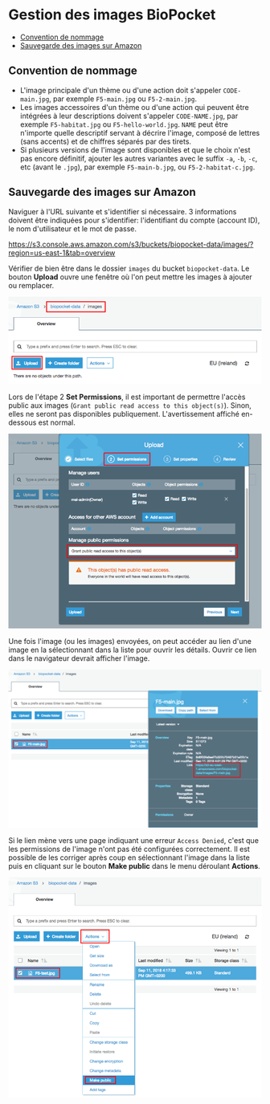 # Gestion des images BioPocket

<!-- START doctoc generated TOC please keep comment here to allow auto update -->
<!-- DON'T EDIT THIS SECTION, INSTEAD RE-RUN doctoc TO UPDATE -->


- [Convention de nommage](#convention-de-nommage)
- [Sauvegarde des images sur Amazon](#sauvegarde-des-images-sur-amazon)

<!-- END doctoc generated TOC please keep comment here to allow auto update -->



## Convention de nommage

* L'image principale d'un thème ou d'une action doit s'appeler `CODE-main.jpg`, par exemple `F5-main.jpg` ou `F5-2-main.jpg`.
* Les images accessoires d'un thème ou d'une action qui peuvent être intégrées à leur descriptions doivent s'appeler `CODE-NAME.jpg`,
  par exemple `F5-habitat.jpg` ou `F5-hello-world.jpg`.
  `NAME` peut être n'importe quelle descriptif servant à décrire l'image, composé de lettres (sans accents) et de chiffres séparés par des tirets.
* Si plusieurs versions de l'image sont disponibles et que le choix n'est pas encore définitif,
  ajouter les autres variantes avec le suffix `-a`, `-b`, `-c`, etc (avant le `.jpg`), par exemple `F5-main-b.jpg`, ou `F5-2-habitat-c.jpg`.



## Sauvegarde des images sur Amazon

Naviguer à l'URL suivante et s'identifier si nécessaire.
3 informations doivent être indiquées pour s'identifier: l'identifiant du compte (account ID), le nom d'utilisateur et le mot de passe.

https://s3.console.aws.amazon.com/s3/buckets/biopocket-data/images/?region=us-east-1&tab=overview

Vérifier de bien être dans le dossier `images` du bucket `biopocket-data`.
Le bouton **Upload** ouvre une fenêtre où l'on peut mettre les images à ajouter ou remplacer.

![Images AWS S3 Bucket](docs/images/images-bucket.png)

Lors de l'étape 2 **Set Permissions**, il est important de permettre l'accès public aux images (`Grant public read access to this object(s)`).
Sinon, elles ne seront pas disponibles publiquement.
L'avertissement affiché en-dessous est normal.

![Images Public Access](docs/images/images-public-access.png)

Une fois l'image (ou les images) envoyées, on peut accéder au lien d'une image en la sélectionnant dans la liste pour ouvrir les détails.
Ouvrir ce lien dans le navigateur devrait afficher l'image.

![Images URL](docs/images/images-url.png)

Si le lien mène vers une page indiquant une erreur `Access Denied`, c'est que les permissions de l'image n'ont pas été configurées correctement.
Il est possible de les corriger après coup en sélectionnant l'image dans la liste puis en cliquant sur le bouton **Make public** dans le menu déroulant **Actions**.

![Make an Image Public](docs/images/images-make-public.png)
